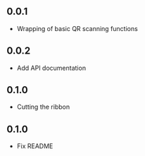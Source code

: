 ## 0.0.1

* Wrapping of basic QR scanning functions

## 0.0.2

* Add API documentation

## 0.1.0

* Cutting the ribbon

## 0.1.0

* Fix README
